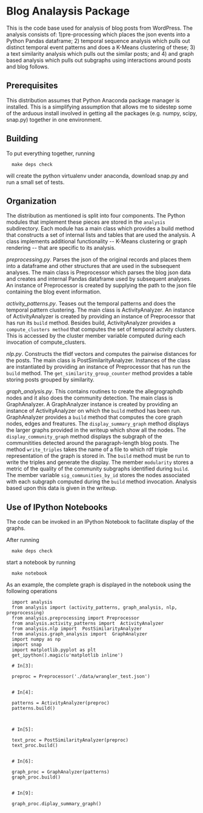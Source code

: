 # Blog Analaysis Package

This is the code base used for analysis of blog posts from WordPress. The analysis consists of: 1)pre-processing which
places the json events into a Python Pandas dataframe; 2) temporal sequence analysis which pulls out distinct temporal
event patterns and does a K-Means clustering of these; 3) a text similarity analysis which pulls out the similar posts;
and 4) and graph based analysis which pulls out subgraphs using interactions around posts and blog follows.

## Prerequisites

This distribution assumes that Python Anaconda package manager is installed. This is a simplifying assumption that allows me to sidestep some of
the arduous install involved in getting all the packages (e.g. numpy, scipy, snap.py) together in one environment.

## Building

To put everything together, running

      make deps check

will create the python virtualenv under anaconda, download snap.py and run a small set of tests.

## Organization

The distribution as mentioned is split into four components. The Python modules that implement these pieces are stored in
the `analysis` subdirectory. Each module has a main class which provides a build method that constructs a set of internal lists and tables that are used the
analysis. A class implements additional functionality -- K-Means clustering or graph rendering -- that are specific to its analysis.

*preprocessing.py*. Parses the json of the original records and places them into a dataframe and other structures that are used in the subsequent analyses.
The main class is Preprocessor which parses the blog json data and creates and internal Pandas dataframe used by subsequent analyses. An instance of Preprocessor is
created by supplying the path to the json file containing the blog event information.
    
*activity_patterns.py*. Teases out the temporal patterns and does the temporal pattern clustering. The main class is ActivityAnalyzer. An instance of
ActivityAnalyzer is created by providing an instance of Preprocessor that has run its `build` method. Besides build, ActivityAnalyzer provides
a `compute_clusters method` that computes the set of temporal actvity clusters. This is accessed by the cluster member variable computed during each invocation of compute_clusters.

*nlp.py*. Constructs the tfidf vectors and computes the pairwise distances for the posts. The main class is PostSimilarityAnalyzer. Instances of the class are instantiated by
providing an instance of Preprocessor that has run the `build` method. The `get_similarity_group_counter` method provides a table storing posts grouped by similarity.
    
*graph_analysis.py*. This contains routines to create the allegrographdb nodes and it also does the community detection. The main class is GraphAnalyzer. A GraphAnalyzer instance
is created by providing an instance of ActivityAnalyzer on which the `build` method has been run. GraphAnalyzer provides a `build` method that computes the core graph nodes, edges and freatures. The `display_summary_graph` method displays the larger graphs provided in the writeup which show all the nodes. The `display_community_graph` method displays the subgraph of the communitities detected around the paragraph-length blog posts. The method `write_triples` takes the name of a file to which rdf triple representation of the graph is stored in. The `build` method must be run to write the triples and generate the display. The member `modularity` stores a metric of the quality of the community subgraphs identified during `build`. The member variable `sig_communities_by_id` stores the nodes associated with each subgraph computed during the `build` method invocation. Analysis based upon this data is given in the writeup.

## Use of IPython Notebooks

The code can be invoked in an IPython Notebook to facilitate display of the graphs.

After running

      make deps check

start a notebook by running

      make notebook

As an example, the complete graph is displayed in the notebook using the following operations

      import analysis
      from analysis import (activity_patterns, graph_analysis, nlp, preprocessing)
      from analysis.preprocessing import Preprocessor
      from analysis.activity_patterns import  ActivityAnalyzer
      from analysis.nlp import  PostSimilarityAnalyzer
      from analysis.graph_analysis import  GraphAnalyzer
      import numpy as np
      import snap
      import matplotlib.pyplot as plt
      get_ipython().magic(u'matplotlib inline')

      # In[3]:

      preproc = Preprocessor('./data/wrangler_test.json')


      # In[4]:

      patterns = ActivityAnalyzer(preproc)
      patterns.build()



      # In[5]:

      text_proc = PostSimilarityAnalyzer(preproc)
      text_proc.build()


      # In[6]:

      graph_proc = GraphAnalyzer(patterns)
      graph_proc.build()


      # In[9]:

      graph_proc.diplay_summary_graph()




